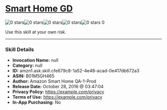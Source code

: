# [Smart Home GD](http://alexa.amazon.com/#skills/amzn1.ask.skill.cfe679c8-1a52-4e48-acad-0e417db672a3)
![0 stars](../../images/ic_star_border_black_18dp_1x.png)![0 stars](../../images/ic_star_border_black_18dp_1x.png)![0 stars](../../images/ic_star_border_black_18dp_1x.png)![0 stars](../../images/ic_star_border_black_18dp_1x.png)![0 stars](../../images/ic_star_border_black_18dp_1x.png) 0

Use this skill at your own risk.

***

### Skill Details

* **Invocation Name:** null
* **Category:** null
* **ID:** amzn1.ask.skill.cfe679c8-1a52-4e48-acad-0e417db672a3
* **ASIN:** B01M5GH465
* **Author:** Amazon Smart Home QA-1-Prod
* **Release Date:** October 28, 2016 @ 03:47:04
* **Privacy Policy:** https://example.com/privacy
* **Terms of Use:** https://example.com/privacy
* **In-App Purchasing:** No
